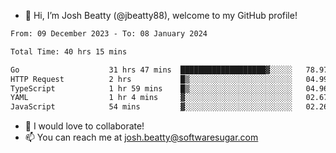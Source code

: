 - 👋 Hi, I’m Josh Beatty (@jbeatty88), welcome to my GitHub profile!

<!--START_SECTION:waka-->

```txt
From: 09 December 2023 - To: 08 January 2024

Total Time: 40 hrs 15 mins

Go                    31 hrs 47 mins  ███████████████████▓░░░░░   78.97 %
HTTP Request          2 hrs           █▒░░░░░░░░░░░░░░░░░░░░░░░   04.99 %
TypeScript            1 hr 59 mins    █▒░░░░░░░░░░░░░░░░░░░░░░░   04.96 %
YAML                  1 hr 4 mins     ▓░░░░░░░░░░░░░░░░░░░░░░░░   02.67 %
JavaScript            54 mins         ▓░░░░░░░░░░░░░░░░░░░░░░░░   02.26 %
```

<!--END_SECTION:waka-->

- 💞️ I would love to collaborate!
- 📫 You can reach me at josh.beatty@softwaresugar.com

<!---
jbeatty88/jbeatty88 is a ✨ special ✨ repository because its `README.md` (this file) appears on your GitHub profile.
You can click the Preview link to take a look at your changes.
--->
